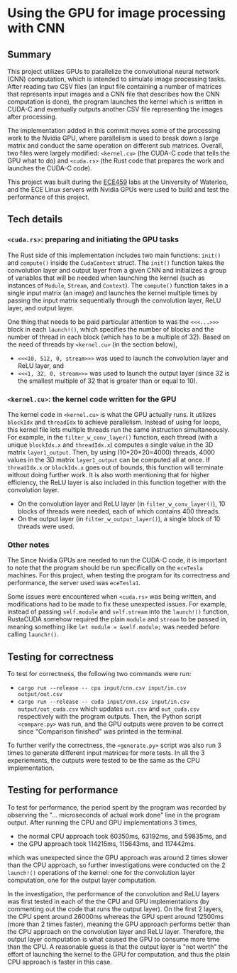 # Using the GPU for image processing with CNN

## Summary
This project utilizes GPUs to parallelize the convolutional neural network (CNN) computation, which is intended to simulate image processing tasks. After reading two CSV files (an input file containing a number of matrices that represents input images and a CNN file that describes how the CNN computation is done), the program launches the kernel which is written in CUDA-C and eventually outputs another CSV file representing the images after processing.

The implementation added in this commit moves some of the processing work to the Nvidia GPU, where parallelism is used to break down a large matrix and conduct the same operation on different sub matrices. Overall, two files were largely modified: `<kernel.cu>` (the CUDA-C code that tells the GPU what to do) and `<cuda.rs>` (the Rust code that prepares the work and launches the CUDA-C code).

This project was built during the [ECE459](https://github.com/jzarnett/ece459) labs at the University of Waterloo, and the ECE Linux servers with Nvidia GPUs were used to build and test the performance of this project.

## Tech details

### `<cuda.rs>`: preparing and initiating the GPU tasks
The Rust side of this implementation includes two main functions: `init()` and `compute()` inside the `CudaContext` struct. The `init()` function takes the convolution layer and output layer from a given CNN and initializes a group of variables that will be needed when launching the kernel (such as instances of `Module`, `Stream`, and `Context`). The `compute()` function takes in a single input matrix (an image) and launches the kernel multiple times by passing the input matrix sequentially through the convolution layer, ReLU layer, and output layer.

One thing that needs to be paid particular attention to was the `<<<...>>>` block in each `launch!()`, which specifies the number of blocks and the number of thread in each block (which has to be a multiple of 32). Based on the need of threads by `<kernel.cu>` (in the section below),
- `<<<10, 512, 0, stream>>>` was used to launch the convolution layer and ReLU layer, and
- `<<<1, 32, 0, stream>>>` was used to launch the output layer (since 32 is the smallest multiple of 32 that is greater than or equal to 10).

### `<kernel.cu>`: the kernel code written for the GPU
The kernel code in `<kernel.cu>` is what the GPU actually runs. It utilizes `blockIdx` and `threadIdx` to achieve parallelism. Instead of using for loops, this kernel file lets multiple threads run the same instruction simultaneously. For example, in the `filter_w_conv_layer()` function, each thread (with a unique `blockIdx.x` and `threadIdx.x`) computes a single value in the 3D matrix `layer1_output`. Then, by using (10\*20\*20=4000) threads, 4000 values in the 3D matrix `layer1_output` can be computed all at once. If `threadIdx.x` or `blockIdx.x` goes out of bounds, this function will terminate without doing further work. It is also worth mentioning that for higher efficiency, the ReLU layer is also included in this function together with the convolution layer.

- On the convolution layer and ReLU layer (in `filter_w_conv_layer()`), 10 blocks of threads were needed, each of which contains 400 threads.
- On the output layer (in `filter_w_output_layer()`), a single block of 10 threads were used.

### Other notes
The Since Nvidia GPUs are needed to run the CUDA-C code, it is important to note that the program should be run specifically on the `eceTesla` machines. For this project, when testing the program for its correctness and performance, the server used was `eceTesla1`.

Some issues were encountered when `<cuda.rs>` was being written, and modifications had to be made to fix these unexpected issues. For example, instead of passing `self.module` and `self.stream` into the `launch!()` function, RustaCUDA somehow required the plain `module` and `stream` to be passed in, meaning something like `let module = &self.module;` was needed before calling `launch!()`.


## Testing for correctness
To test for correctness, the following two commands were run:
- `cargo run --release -- cpu input/cnn.csv input/in.csv output/out.csv`
- `cargo run --release -- cuda input/cnn.csv input/in.csv output/out_cuda.csv`
which updates `out.csv` and `out_cuda.csv` respectively with the program outputs. Then, the Python script `<compare.py>` was run, and the GPU outputs were proven to be correct since "Comparison finished" was printed in the terminal.

To further verify the correctness, the `<generate.py>` script was also run 3 times to generate different input matrices for more tests. In all the 3 experiements, the outputs were tested to be the same as the CPU implementation.

## Testing for performance
To test for performance, the period spent by the program was recorded by observing the "... microseconds of actual work done" line in the program output. After running the CPU and GPU implementations 3 times,
- the normal CPU approach took 60350ms, 63192ms, and 59835ms, and
- the GPU approach took 114215ms, 115643ms, and 117442ms.

which was unexpected since the GPU approach was around 2 times slower than the CPU approach, so further investigations were conducted on the 2 `launch!()` operations of the kernel: one for the convolution layer computation, one for the output layer computation.

In the investigation, the performance of the convolution and ReLU layers was first tested in each of the the CPU and GPU implementations (by commenting out the code that runs the output layer). On the first 2 layers, the CPU spent around 26000ms whereas the GPU spent around 12500ms (more than 2 times faster), meaning the GPU approach performs better than the CPU approach on the convolution layer and ReLU layer. Therefore, the output layer computation is what caused the GPU to consume more time than the CPU. A reasonable guess is that the output layer is "not worth" the effort of launching the kernel to the GPU for computation, and thus the plain CPU approach is faster in this case.